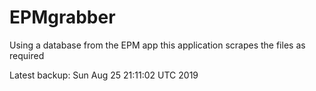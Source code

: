 # EPMgrabber
Using a database from the EPM app this application scrapes the files as required


Latest backup: Sun Aug 25 21:11:02 UTC 2019
